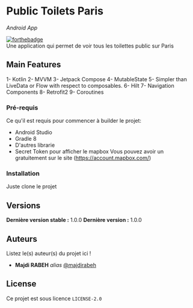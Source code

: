 # Public Toilets Paris
_Android App_

[![forthebadge](https://forthebadge.com/images/badges/made-with-kotlin.svg)](https://github.com/majdirabeh)  
Une application qui permet de voir tous les toilettes public sur Paris

## Main Features

1- Kotlin
2- MVVM
3- Jetpack Compose
4- MutableState
5- Simpler than LiveData or Flow with respect to composables.
6- Hilt
7- Navigation Components
8- Retrofit2
9- Coroutines

### Pré-requis

Ce qu'il est requis pour commencer à builder le projet:

- Android Studio
- Gradle 8
- D'autres librarie
- Secret Token pour afficher le mapbox
  Vous pouvez avoir un gratuitement sur le site (https://account.mapbox.com/)

### Installation

Juste clone le projet

## Versions
**Dernière version stable :** 1.0.0
**Dernière version :** 1.0.0

## Auteurs
Listez le(s) auteur(s) du projet ici !
* **Majdi RABEH** _alias_ [@majdirabeh](https://github.com/majdirabeh)


## License

Ce projet est sous licence ``LICENSE-2.0``


